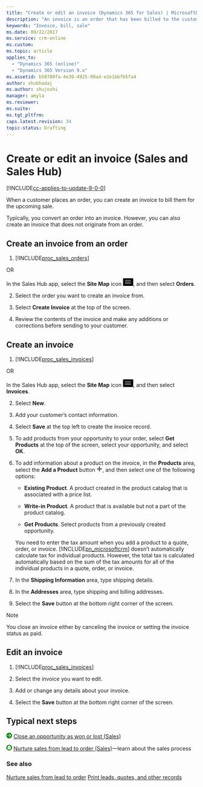 ```yaml
---
title: "Create or edit an invoice (Dynamics 365 for Sales) | MicrosoftDocs"
description: "An invoice is an order that has been billed to the customer."
keywords: "Invoice, bill, sale"
ms.date: 09/22/2017
ms.service: crm-online
ms.custom: 
ms.topic: article
applies_to:
  - "Dynamics 365 (online)"
  - "Dynamics 365 Version 9.x"
ms.assetid: b58780fa-4e39-4925-99ad-e2e1bbfb5fa4
author: shubhadaj
ms.author: shujoshi
manager: amyla
ms.reviewer: 
ms.suite: 
ms.tgt_pltfrm: 
caps.latest.revision: 34
topic-status: Drafting
---
```


# Create or edit an invoice (Sales and Sales Hub)

[!INCLUDE[cc-applies-to-update-9-0-0](../includes/cc_applies_to_update_9_0_0.md)]

When a customer places an order, you can create an invoice to bill them for the upcoming sale.  
  
 Typically, you convert an order into an invoice. However, you can also create an invoice that does not originate from an order.  
    
<a name="bkmk1"></a>   
## Create an invoice from an order  
  
1. [!INCLUDE[proc_sales_orders](../includes/proc-sales-orders.md)]  

  OR

  In the Sales Hub app, select the **Site Map** icon ![Site Map icon](media/site-map-icon.png "Icon to open the site map"), and then select **Orders**. 
  
2.  Select the order you want to create an invoice from.  
  
3.  Select **Create Invoice** at the top of the screen.  
  
4.  Review the contents of the invoice and make any additions or corrections before sending to your customer.  
  
<a name="bkmk2"></a>   
## Create an invoice  
  
1. [!INCLUDE[proc_sales_invoices](../includes/proc-sales-invoices.md)]  

  OR

  In the Sales Hub app, select the **Site Map** icon ![Site Map icon](media/site-map-icon.png "Icon to open the site map"), and then select **Invoices**. 
  
2.  Select **New**.  
  
3.  Add your customer’s contact information.  
  
4.  Select **Save** at the top left to create the invoice record.  
  
5.  To add products from your opportunity to your order, select **Get Products** at the top of the screen, select your opportunity, and select **OK**.  
  
6.  To add information about a product on the invoice, in the **Products** area, select the **Add a Product** button ![Add button](../sales-enterprise/media/add-button.PNG "Add button"), and then select one of the following options:  
  
    - **Existing Product**. A product created in the product catalog that is associated with a price list.  
  
    - **Write-in Product**. A product that is available but not a part of the product catalog.  
  
    - **Get Products**. Select products from a previously created opportunity.  
  
     You need to enter the tax amount when you add a product to a quote, order, or invoice. [!INCLUDE[pn_microsoftcrm](../includes/pn-microsoftcrm.md)] doesn’t automatically calculate tax for individual products. However, the total tax is calculated automatically based on the sum of the tax amounts for all of the individual products in a quote, order, or invoice.  
  
7.  In the **Shipping Information** area, type shipping details.  
  
8.  In the **Addresses** area, type shipping and billing addresses.  
  
9. Select the **Save** button at the bottom right corner of the screen.  
  
> [!NOTE]
>  You close an invoice either by canceling the invoice or setting the invoice status as paid.  
  
<a name="bkmk3"></a>   
## Edit an invoice  
  
1. [!INCLUDE[proc_sales_invoices](../includes/proc-sales-invoices.md)]  
  
2.  Select the invoice you want to edit.  
  
3.  Add or change any details about your invoice.  
  
4.  Select the **Save** button at the bottom right corner of the screen.  
  
<a name="bkmk4"></a>   
## Typical next steps  
 ![Right arrow button](../sales-enterprise/media/orange-right-arrow-button.png "Right arrow button") [Close an opportunity as won or lost (Sales)](../sales-enterprise/close-opportunity-won-lost-sales.md)  
  
 ![Home button](../sales-enterprise/media/home-button.png "Home button") [Nurture sales from lead to order (Sales)](../sales-enterprise/nurture-sales-from-lead-order-sales.md)—learn about the sales process  
  
### See also  
[Nurture sales from lead to order](../sales-enterprise/nurture-sales-from-lead-order-sales.md)
[Print leads, quotes, and other records](../basics/print-leads-quotes-other-records.md)
